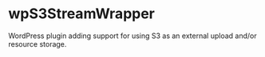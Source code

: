 wpS3StreamWrapper
=================

WordPress plugin adding support for using S3 as an external upload and/or resource storage.
